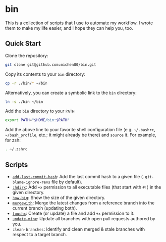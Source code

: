 # bin

This is a collection of scripts that I use to automate my workflow. I wrote them to make my life easier, and I hope they can help you, too.

## Quick Start

Clone the repository:

```bash
git clone git@github.com:michen00/bin.git
```

Copy its contents to your `bin` directory:

```bash
cp -r ./bin/* ~/bin
```

Alternatively, you can create a symbolic link to the `bin` directory:

```bash
ln -s ./bin ~/bin
```

Add the `bin` directory to your `PATH`

```bash
export PATH="$HOME/bin:$PATH"
```

Add the above line to your favorite shell configuration file (e.g. `~/.bashrc`, `~/bash_profile`, etc.; it might already be there) and `source` it. For example, for zsh:

```bash
. ~/.zshrc
```

## Scripts

- [`add-last-commit-hash`](https://github.com/michen00/bin/blob/main/add-last-commit-hash): Add the last commit hash to a given file (`.git-blame-ignore-revs` file by default).
- [`chdirx`](https://github.com/michen00/bin/blob/main/chdirx): Add `+x` permission to all executable files (that start with `#!`) in the given directory.
- [`how-big`](https://github.com/michen00/bin/blob/main/how-big): Show the size of the given directory.
- [`mergewith`](https://github.com/michen00/bin/blob/main/mergewith): Merge the latest changes from a reference branch into the current branch (updating both).
- [`touchx`](https://github.com/michen00/bin/blob/main/touchx): Create (or update) a file and add `+x` permission to it.
- [`update-mine`](https://github.com/michen00/bin/blob/main/update-mine): Update all branches with open pull requests authored by you.
- `clean-branches`: Identify and clean merged & stale branches with respect to a target branch.
